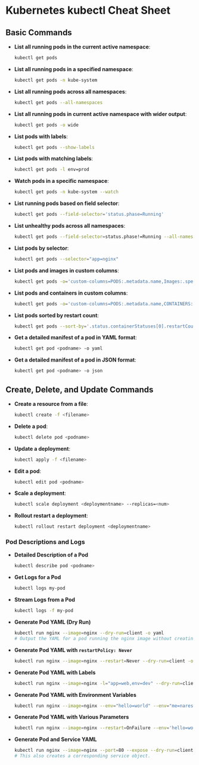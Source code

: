 
# Kubernetes kubectl Cheat Sheet

## Basic Commands

- **List all running pods in the current active namespace**:
  ```bash
  kubectl get pods
  ```

- **List all running pods in a specified namespace**:
  ```bash
  kubectl get pods -n kube-system
  ```

- **List all running pods across all namespaces**:
  ```bash
  kubectl get pods --all-namespaces
  ```

- **List all running pods in current active namespace with wider output**:
  ```bash
  kubectl get pods -o wide
  ```

- **List pods with labels**:
  ```bash
  kubectl get pods --show-labels
  ```

- **List pods with matching labels**:
  ```bash
  kubectl get pods -l env=prod
  ```

- **Watch pods in a specific namespace**:
  ```bash
  kubectl get pods -n kube-system --watch
  ```

- **List running pods based on field selector**:
  ```bash
  kubectl get pods --field-selector='status.phase=Running'
  ```

- **List unhealthy pods across all namespaces**:
  ```bash
  kubectl get pods --field-selector=status.phase!=Running --all-namespaces
  ```

- **List pods by selector**:
  ```bash
  kubectl get pods --selector="app=nginx"
  ```

- **List pods and images in custom columns**:
  ```bash
  kubectl get pods -o='custom-columns=PODS:.metadata.name,Images:.spec.containers[*].image'
  ```

- **List pods and containers in custom columns**:
  ```bash
  kubectl get pods -o='custom-columns=PODS:.metadata.name,CONTAINERS:.spec.containers[*].name'
  ```

- **List pods sorted by restart count**:
  ```bash
  kubectl get pods --sort-by='.status.containerStatuses[0].restartCount'
  ```

- **Get a detailed manifest of a pod in YAML format**:
  ```bash
  kubectl get pod <podname> -o yaml
  ```

- **Get a detailed manifest of a pod in JSON format**:
  ```bash
  kubectl get pod <podname> -o json
  ```

## Create, Delete, and Update Commands

- **Create a resource from a file**:
  ```bash
  kubectl create -f <filename>
  ```

- **Delete a pod**:
  ```bash
  kubectl delete pod <podname>
  ```

- **Update a deployment**:
  ```bash
  kubectl apply -f <filename>
  ```

- **Edit a pod**:
  ```bash
  kubectl edit pod <podname>
  ```

- **Scale a deployment**:
  ```bash
  kubectl scale deployment <deploymentname> --replicas=<num>
  ```

- **Rollout restart a deployment**:
  ```bash
  kubectl rollout restart deployment <deploymentname>
  ```

### Pod Descriptions and Logs

- **Detailed Description of a Pod**
  ```bash
  kubectl describe pod <podname>
  ```

- **Get Logs for a Pod**
  ```bash
  kubectl logs my-pod
  ```

- **Stream Logs from a Pod**
  ```bash
  kubectl logs -f my-pod
  ```


- **Generate Pod YAML (Dry Run)**
  ```bash
  kubectl run nginx --image=nginx --dry-run=client -o yaml
  # Output the YAML for a pod running the nginx image without creating it.
  ```

- **Generate Pod YAML with `restartPolicy: Never`**
  ```bash
  kubectl run nginx --image=nginx --restart=Never --dry-run=client -o yaml
  ```

- **Generate Pod YAML with Labels**
  ```bash
  kubectl run nginx --image=nginx -l="app=web,env=dev" --dry-run=client -o yaml
  ```

- **Generate Pod YAML with Environment Variables**
  ```bash
  kubectl run nginx --image=nginx --env="hello=world" --env="me=naresh" --dry-run=client -o yaml
  ```

- **Generate Pod YAML with Various Parameters**
  ```bash
  kubectl run nginx --image=nginx --restart=OnFailure --env='hello=world' -l='app=web' --limits='cpu=100m,memory=150Mi' --dry-run=client -o yaml
  ```

- **Generate Pod and Service YAML**
  ```bash
  kubectl run nginx --image=nginx --port=80 --expose --dry-run=client -o yaml
  # This also creates a corresponding service object.
  ```
